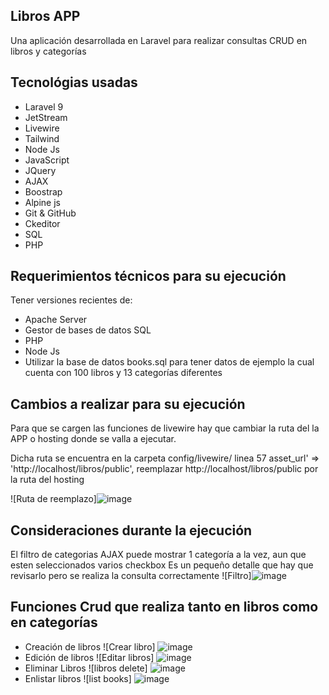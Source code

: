 ## Libros APP
Una aplicación desarrollada en Laravel para realizar consultas CRUD en libros y categorías

## Tecnológias usadas
- Laravel 9
- JetStream
- Livewire
- Tailwind
- Node Js
- JavaScript
- JQuery
- AJAX
- Boostrap
- Alpine js
- Git & GitHub
- Ckeditor
- SQL
- PHP

## Requerimientos técnicos para su ejecución
Tener versiones recientes de:

- Apache Server
- Gestor de bases de datos SQL
- PHP
- Node Js
- Utilizar la base de datos books.sql para tener datos de ejemplo
la cual cuenta con 100 libros y 13 categorías diferentes

## Cambios a realizar para su ejecución
Para que se cargen las funciones de livewire hay que cambiar la ruta del la APP o hosting
donde se valla a ejecutar.

Dicha ruta se encuentra en la carpeta config/livewire/ linea 57 asset_url' => 'http://localhost/libros/public',
reemplazar http://localhost/libros/public por la ruta del hosting


![Ruta de reemplazo]![image](https://user-images.githubusercontent.com/22803577/168735814-f7a057a3-411f-480c-a988-1019f1d9f54a.png)

## Consideraciones durante la ejecución
El filtro de categorias AJAX puede mostrar 1 categoría a la vez, aun que esten seleccionados varios checkbox
Es un pequeño detalle que hay que revisarlo pero se realiza la consulta correctamente 
![Filtro]![image](https://user-images.githubusercontent.com/22803577/168736382-088538dc-d292-43d7-bb5c-8a4bcdf324a1.png)

## Funciones Crud que realiza tanto en libros como en categorías
- Creación de libros
![Crear libro] ![image](https://user-images.githubusercontent.com/22803577/168736750-6594a191-219e-4b26-bca7-3ad4f3212767.png)
- Edición de libros
![Editar libros] ![image](https://user-images.githubusercontent.com/22803577/168736848-f9b59cd7-30bb-4c25-b059-118acf64262b.png)
- Eliminar Libros
![libros delete] ![image](https://user-images.githubusercontent.com/22803577/168736964-021f594f-3e1c-4530-91ae-e30de4379713.png)
- Enlistar libros
![list books] ![image](https://user-images.githubusercontent.com/22803577/168737016-15419c45-9e87-4322-8483-04c3a0e428e0.png)


